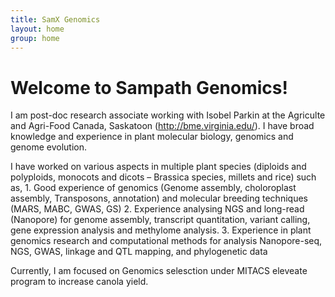 ```yaml
---
title: SamX Genomics
layout: home
group: home
---
```


# Welcome to Sampath Genomics!

I am post-doc research associate working with Isobel Parkin at the Agriculte and Agri-Food Canada, Saskatoon (http://bme.virginia.edu/).   I have broad knowledge and experience in plant molecular biology, genomics and genome evolution.

I have worked on various aspects in multiple plant species (diploids and polyploids, monocots and dicots – Brassica species, millets and rice) such as,
	1. Good experience of genomics (Genome assembly, choloroplast assembly, Transposons, annotation) and molecular breeding techniques (MARS, MABC, GWAS, GS)
	2. Experience analysing NGS and long-read (Nanopore) for genome assembly, transcript quantitation, variant calling, gene expression analysis and methylome analysis.
	3. Experience in plant genomics research and computational methods for analysis Nanopore-seq, NGS, GWAS, linkage and QTL mapping, and phylogenetic data

Currently, I am focused on Genomics selesction under MITACS eleveate program to increase canola yield.
